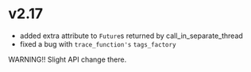 # v2.17

* added extra attribute to `Future`s returned
    by call_in_separate_thread
* fixed a bug with `trace_function's` `tags_factory`

WARNING!! Slight API change there.
